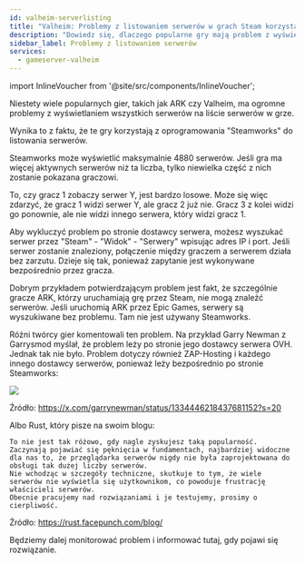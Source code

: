 ```yaml
---
id: valheim-serverlisting
title: "Valheim: Problemy z listowaniem serwerów w grach Steam korzystających ze Steamworks"
description: "Dowiedz się, dlaczego popularne gry mają problem z wyświetlaniem wszystkich aktywnych serwerów z powodu ograniczeń Steamworks i jak wpływa to na Twoje doświadczenie multiplayer → Sprawdź teraz"
sidebar_label: Problemy z listowaniem serwerów
services:
  - gameserver-valheim
---
```


import InlineVoucher from '@site/src/components/InlineVoucher';

<InlineVoucher />

Niestety wiele popularnych gier, takich jak ARK czy Valheim, ma ogromne problemy z wyświetlaniem wszystkich serwerów na liście serwerów w grze.

Wynika to z faktu, że te gry korzystają z oprogramowania "Steamworks" do listowania serwerów.

Steamworks może wyświetlić maksymalnie 4880 serwerów. Jeśli gra ma więcej aktywnych serwerów niż ta liczba, tylko niewielka część z nich zostanie pokazana graczowi.

To, czy gracz 1 zobaczy serwer Y, jest bardzo losowe. 
Może się więc zdarzyć, że gracz 1 widzi serwer Y, ale gracz 2 już nie. Gracz 3 z kolei widzi go ponownie, ale nie widzi innego serwera, który widzi gracz 1.

Aby wykluczyć problem po stronie dostawcy serwera, możesz wyszukać serwer przez "Steam" - "Widok" - "Serwery" wpisując adres IP i port. Jeśli serwer zostanie znaleziony, połączenie między graczem a serwerem działa bez zarzutu. Dzieje się tak, ponieważ zapytanie jest wykonywane bezpośrednio przez gracza.

Dobrym przykładem potwierdzającym problem jest fakt, że szczególnie gracze ARK, którzy uruchamiają grę przez Steam, nie mogą znaleźć serwerów. Jeśli uruchomią ARK przez Epic Games, serwery są wyszukiwane bez problemu. Tam nie jest używany Steamworks.

Różni twórcy gier komentowali ten problem. Na przykład Garry Newman z Garrysmod myślał, że problem leży po stronie jego dostawcy serwera OVH. Jednak tak nie było. Problem dotyczy również ZAP-Hosting i każdego innego dostawcy serwerów, ponieważ leży bezpośrednio po stronie Steamworks:

![](https://screensaver01.zap-hosting.com/index.php/s/mWWpmZzJ6ZXX59W/preview)

Źródło: https://x.com/garrynewman/status/1334446218437681152?s=20

Albo Rust, który pisze na swoim blogu:

```
To nie jest tak różowo, gdy nagle zyskujesz taką popularność. 
Zaczynają pojawiać się pęknięcia w fundamentach, najbardziej widoczne dla nas to, że przeglądarka serwerów nigdy nie była zaprojektowana do obsługi tak dużej liczby serwerów.
Nie wchodząc w szczegóły techniczne, skutkuje to tym, że wiele serwerów nie wyświetla się użytkownikom, co powoduje frustrację właścicieli serwerów. 
Obecnie pracujemy nad rozwiązaniami i je testujemy, prosimy o cierpliwość.
```

Źródło: https://rust.facepunch.com/blog/

Będziemy dalej monitorować problem i informować tutaj, gdy pojawi się rozwiązanie.

<InlineVoucher />